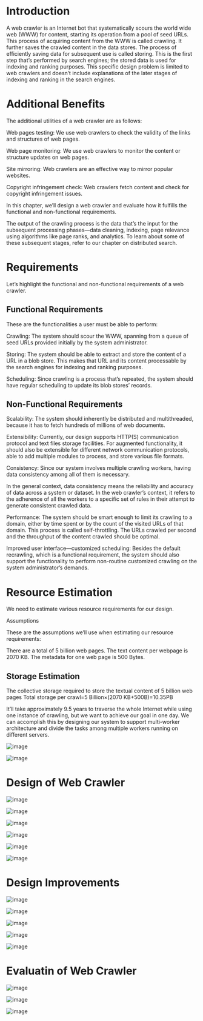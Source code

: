 # Introduction
  A web crawler is an Internet bot that systematically scours the world wide web (WWW) for content, starting its operation from a pool of seed URLs.
  This process of acquiring content from the WWW is called crawling. 
  It further saves the crawled content in the data stores. 
  The process of efficiently saving data for subsequent use is called storing.
  This is the first step that’s performed by search engines; the stored data is used for indexing and ranking purposes.
  This specific design problem is limited to web crawlers and doesn’t include explanations of the later stages of indexing and ranking in the search engines.

# Additional Benefits
  The additional utilities of a web crawler are as follows:
  
  Web pages testing: We use web crawlers to check the validity of the links and structures of web pages.
  
  Web page monitoring: We use web crawlers to monitor the content or structure updates on web pages.
  
  Site mirroring: Web crawlers are an effective way to mirror popular websites.
  
  Copyright infringement check: Web crawlers fetch content and check for copyright infringement issues.
  
  In this chapter, we’ll design a web crawler and evaluate how it fulfills the functional and non-functional requirements.
  
  The output of the crawling process is the data that’s the input for the subsequent processing phases—data cleaning, indexing, page relevance using algorithms like page ranks, and analytics. To learn about some of these subsequent stages, refer to our chapter on distributed search.

# Requirements
 Let’s highlight the functional and non-functional requirements of a web crawler.
 ## Functional Requirements
  These are the functionalities a user must be able to perform:

  Crawling: The system should scour the WWW, spanning from a queue of seed URLs provided initially by the system administrator.
  
  Storing: The system should be able to extract and store the content of a URL in a blob store. This makes that URL and its content processable by   
  the search engines for indexing and ranking purposes.
  
  Scheduling: Since crawling is a process that’s repeated, the system should have regular scheduling to update its blob stores’ records.

## Non-Functional Requirements
 Scalability: The system should inherently be distributed and multithreaded, because it has to fetch hundreds of millions of web documents.

  Extensibility: Currently, our design supports HTTP(S) communication protocol and text files storage facilities. For augmented functionality, it   
  should also be extensible for different network communication protocols, able to add multiple modules to process, and store various file formats.

  Consistency: Since our system involves multiple crawling workers, having data consistency among all of them is necessary.

  In the general context, data consistency means the reliability and accuracy of data across a system or dataset. In the web crawler’s context, it 
  refers to the adherence of all the workers to a specific set of rules in their attempt to generate consistent crawled data.

  Performance: The system should be smart enough to limit its crawling to a domain, either by time spent or by the count of the visited URLs of that 
  domain. This process is called self-throttling. The URLs crawled per second and the throughput of the content crawled should be optimal.

  Improved user interface—customized scheduling: Besides the default recrawling, which is a functional requirement, the system should also support 
  the functionality to perform non-routine customized crawling on the system administrator’s demands.

  # Resource Estimation

  We need to estimate various resource requirements for our design.

  Assumptions

  These are the assumptions we’ll use when estimating our resource requirements:

  There are a total of 5 billion web pages.
  The text content per webpage is 2070 KB.
  The metadata for one web page is 500 Bytes.

  ## Storage Estimation
  The collective storage required to store the textual content of 5 billion web pages 
  Total storage per crawl=5 Billion×(2070 KB+500B)=10.35PB
  
  It’ll take approximately 9.5 years to traverse the whole Internet while using one instance of crawling, but we want to achieve our goal in one day. We can accomplish this by designing our system to support multi-worker architecture and divide the tasks among multiple workers running on different servers.

  
  ![image](https://github.com/shreyatpandey/Coding-Challenges/assets/32083899/ecc5fe91-9482-4fcd-82bf-77f9e8d3bbfc)

  
  ![image](https://github.com/shreyatpandey/Coding-Challenges/assets/32083899/2d635d24-85bd-4df6-bc80-b83ac4b4f606)

  
  # Design of Web Crawler
  
  ![image](https://github.com/shreyatpandey/Coding-Challenges/assets/32083899/8284a487-a7f2-4385-bd5a-ebfaff93c56f)


  ![image](https://github.com/shreyatpandey/Coding-Challenges/assets/32083899/bc6ac649-a5ac-4f71-aa56-aa399e33fe64)


  ![image](https://github.com/shreyatpandey/Coding-Challenges/assets/32083899/955ee756-9a6a-4f28-97cf-71196cbdf10f)


  ![image](https://github.com/shreyatpandey/Coding-Challenges/assets/32083899/cd25cfaa-d9fc-43d5-bf51-b4fd48ac89a2)


  ![image](https://github.com/shreyatpandey/Coding-Challenges/assets/32083899/9628242b-fc8a-4d13-867d-b565b3cd8905)

  
  ![image](https://github.com/shreyatpandey/Coding-Challenges/assets/32083899/a3da034b-e3b3-4ace-9095-255821b88737)

  # Design Improvements

  ![image](https://github.com/shreyatpandey/Coding-Challenges/assets/32083899/6454a90e-b1d5-45cf-b773-bc6e4a63ee31)

 
  ![image](https://github.com/shreyatpandey/Coding-Challenges/assets/32083899/766bb8a3-e353-4db7-a9ed-c51f44279bec)

  
  ![image](https://github.com/shreyatpandey/Coding-Challenges/assets/32083899/288c3cee-f205-4ff9-9ec8-b138496bce63)


  ![image](https://github.com/shreyatpandey/Coding-Challenges/assets/32083899/b3a68105-4e41-4099-a218-2999fae329c3)


  ![image](https://github.com/shreyatpandey/Coding-Challenges/assets/32083899/eda1e73a-2e9b-4d9e-bb03-6fac2607d87b)

  # Evaluatin of Web Crawler

  ![image](https://github.com/shreyatpandey/Coding-Challenges/assets/32083899/b7fbfcb1-2463-4a00-b5fc-a8e9976afe39)

  
  ![image](https://github.com/shreyatpandey/Coding-Challenges/assets/32083899/e73d2a3c-f352-4da6-9b43-9894514c1140)


  ![image](https://github.com/shreyatpandey/Coding-Challenges/assets/32083899/3fd1f969-4653-4eac-837b-08e563d5178c)













  



  

